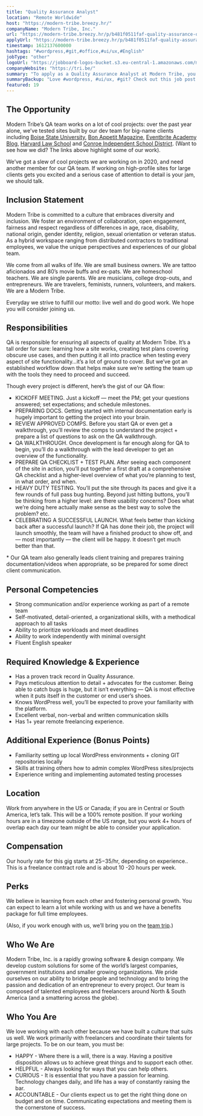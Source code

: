 ```yaml
---
title: "Quality Assurance Analyst"
location: "Remote Worldwide"
host: "https://modern-tribe.breezy.hr/"
companyName: "Modern Tribe, Inc."
url: "https://modern-tribe.breezy.hr/p/b481f0511faf-quality-assurance-qa-analyst"
applyUrl: "https://modern-tribe.breezy.hr/p/b481f0511faf-quality-assurance-qa-analyst/apply"
timestamp: 1612137600000
hashtags: "#wordpress,#git,#office,#ui/ux,#English"
jobType: "other"
logoUrl: "https://jobboard-logos-bucket.s3.eu-central-1.amazonaws.com/modern-tribe"
companyWebsite: "https://tri.be/"
summary: "To apply as a Quality Assurance Analyst at Modern Tribe, you preferably need to have a proven track record in Quality Assurance."
summaryBackup: "Love #wordpress, #ui/ux, #git? Check out this job post!"
featured: 19
---
```


## The Opportunity

Modern Tribe’s QA team works on a lot of cool projects: over the past year alone, we’ve tested sites built by our dev team for big-name clients including [Boise State University](https://www.boisestate.edu/), [Bon Appetit Magazine](http://www.foodinnovationgroup.com), [Eventbrite Academy Blog](https://www.eventbrite.com/blog/academy/), [Harvard Law School](http://hls.harvard.edu/) and [Conroe Independent School District](https://www.conroeisd.net/). (Want to see how we did? The links above highlight some of our work).

We’ve got a slew of cool projects we are working on in 2020, and need another member for our QA team. If working on high-profile sites for large clients gets you excited and a serious case of attention to detail is your jam, we should talk.

## Inclusion Statement

Modern Tribe is committed to a culture that embraces diversity and inclusion. We foster an environment of collaboration, open engagement, fairness and respect regardless of differences in age, race, disability, national origin, gender identity, religion, sexual orientation or veteran status. As a hybrid workspace ranging from distributed contractors to traditional employees, we value the unique perspectives and experiences of our global team.

We come from all walks of life. We are small business owners. We are tattoo aficionados and 80’s movie buffs and ex-pats. We are homeschool teachers. We are single parents. We are musicians, college drop-outs, and entrepreneurs. We are travelers, feminists, runners, volunteers, and makers. We are a Modern Tribe.

Everyday we strive to fulfill our motto: live well and do good work. We hope you will consider joining us.

## Responsibilities

QA is responsible for ensuring all aspects of quality at Modern Tribe. It’s a tall order for sure: learning how a site works, creating test plans covering obscure use cases, and then putting it all into practice when testing every aspect of site functionality…it’s a lot of ground to cover. But we’ve got an established workflow down that helps make sure we’re setting the team up with the tools they need to proceed and succeed.

Though every project is different, here’s the gist of our QA flow:

*   KICKOFF MEETING. Just a kickoff — meet the PM; get your questions answered; set expectations; and schedule milestones.
*   PREPARING DOCS. Getting started with internal documentation early is hugely important to getting the project into your brain.
*   REVIEW APPROVED COMPS. Before you start QA or even get a walkthrough, you’ll review the comps to understand the project + prepare a list of questions to ask on the QA walkthrough.
*   QA WALKTHROUGH. Once development is far enough along for QA to begin, you’ll do a walkthrough with the lead developer to get an overview of the functionality.
*   PREPARE QA CHECKLIST + TEST PLAN. After seeing each component of the site in action, you’ll put together a first draft at a comprehensive QA checklist and a higher-level overview of what you’re planning to test, in what order, and when.
*   HEAVY DUTY TESTING. You’ll put the site through its paces and give it a few rounds of full pass bug hunting. Beyond just hitting buttons, you’ll be thinking from a higher level: are there usability concerns? Does what we’re doing here actually make sense as the best way to solve the problem? etc.
*   CELEBRATING A SUCCESSFUL LAUNCH. What feels better than kicking back after a successful launch? If QA has done their job, the project will launch smoothly, the team will have a finished product to show off, and — most importantly — the client will be happy. It doesn’t get much better than that.

\* Our QA team also generally leads client training and prepares training documentation/videos when appropriate, so be prepared for some direct client communication.

## Personal Competencies

*   Strong communication and/or experience working as part of a remote team
*   Self-motivated, detail-oriented, a organizational skills, with a methodical approach to all tasks
*   Ability to prioritize workloads and meet deadlines
*   Ability to work independently with minimal oversight
*   Fluent English speaker

## Required Knowledge & Experience

*   Has a proven track record in Quality Assurance.
*   Pays meticulous attention to detail + advocates for the customer. Being able to catch bugs is huge, but it isn’t everything — QA is most effective when it puts itself in the customer or end user’s shoes.
*   Knows WordPress well, you’ll be expected to prove your familiarity with the platform.
*   Excellent verbal, non-verbal and written communication skills
*   Has 1+ year remote freelancing experience.

## Additional Experience (Bonus Points)

*   Familiarity setting up local WordPress environments + cloning GIT repositories locally
*   Skills at training others how to admin complex WordPress sites/projects
*   Experience writing and implementing automated testing processes

## Location

Work from anywhere in the US or Canada; if you are in Central or South America, let’s talk. This will be a 100% remote position. If your working hours are in a timezone outside of the US range, but you work 4+ hours of overlap each day our team might be able to consider your application.

## Compensation

Our hourly rate for this gig starts at $25-$35/hr, depending on experience.. This is a freelance contract role and is about 10 -20 hours per week.

## Perks

We believe in learning from each other and fostering personal growth. You can expect to learn a lot while working with us and we have a benefits package for full time employees.

(Also, if you work enough with us, we’ll bring you on the [](https://vimeo.com/254214062)[team trip](https://tri.be/blog/team-trip-2018/).)

## Who We Are

Modern Tribe, Inc. is a rapidly growing software & design company. We develop custom solutions for some of the world’s largest companies, government institutions and smaller growing organizations. We pride ourselves on our ability to bridge people and technology and to bring the passion and dedication of an entrepreneur to every project. Our team is composed of talented employees and freelancers around North & South America (and a smattering across the globe).

## Who You Are

We love working with each other because we have built a culture that suits us well. We work primarily with freelancers and coordinate their talents for large projects. To be on our team, you must be:

*   HAPPY - Where there is a will, there is a way. Having a positive disposition allows us to achieve great things and to support each other.
*   HELPFUL - Always looking for ways that you can help others.
*   CURIOUS - It is essential that you have a passion for learning. Technology changes daily, and life has a way of constantly raising the bar.
*   ACCOUNTABLE - Our clients expect us to get the right thing done on budget and on time. Communicating expectations and meeting them is the cornerstone of success.
